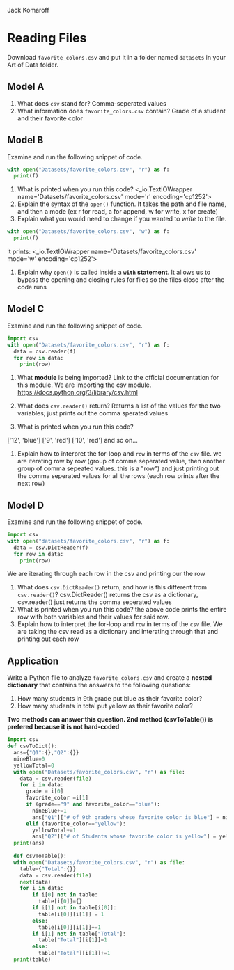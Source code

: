 Jack Komaroff
# Reading Files
Download `favorite_colors.csv` and put it in a folder named `datasets` in your Art of Data folder.

## Model A
1. What does `csv` stand for?
Comma-seperated values
1. What information does `favorite_colors.csv` contain?
Grade of a student and their favorite color

## Model B
Examine and run the following snippet of code.
```py
with open("Datasets/favorite_colors.csv", "r") as f:
  print(f)
```

1. What is printed when you run this code?
<_io.TextIOWrapper name='Datasets/favorite_colors.csv' mode='r' encoding='cp1252'>
1. Explain the syntax of the `open()` function.
It takes the path and file name, and then a mode (ex r for read, a for append, w for write, x for create)
1. Explain what you would need to change if you wanted to _write_ to the file.
```py
with open("Datasets/favorite_colors.csv", "w") as f:
  print(f)
```

it prints:
<_io.TextIOWrapper name='Datasets/favorite_colors.csv' mode='w' encoding='cp1252'>
1. Explain why `open()` is called inside a **`with` statement**.
It allows us to bypass the opening and closing rules for files so the files close after the code runs
## Model C
Examine and run the following snippet of code.
```py
import csv
with open("Datasets/favorite_colors.csv", "r") as f:
  data = csv.reader(f)
  for row in data:
    print(row)
```
1. What **module** is being imported? Link to the official documentation for this module.
We are importing the csv module.
https://docs.python.org/3/library/csv.html
1. What does `csv.reader()` return?
Returns a list of the values for the two variables; just prints out the comma sperated values

1. What is printed when you run this code?

['12', 'blue']
['9', 'red']
['10', 'red']
and so on...
1. Explain how to interpret the for-loop and `row` in terms of the `csv` file.
we are iterating row by row (group of comma seperated value, then another group of comma sepeated values. this is a "row") and just printing out the comma seperated values for all the rows (each row prints after the next row)

## Model D
Examine and run the following snippet of code.
```py
import csv
with open("datasets/favorite_colors.csv", "r") as f:
  data = csv.DictReader(f)
  for row in data:
    print(row)
```
We are iterating through each row in the csv and printing our the row
1. What does `csv.DictReader()` return, and how is this different from `csv.reader()`?
 csv.DictReader() returns the csv as a dictionary, csv.reader() just returns the comma seperated values
1. What is printed when you run this code?
the above code prints the entire row with both variables and their values for said row.
1. Explain how to interpret the for-loop and `row` in terms of the `csv` file.
We are taking the csv read as a dictionary and interating through that and printing out each row
## Application
Write a Python file to analyze `favorite_colors.csv` and create a **nested dictionary** that contains the answers to the following questions:
1. How many students in 9th grade put blue as their favorite color?
1. How many students in total put yellow as their favorite color?


**Two methods can answer this question. 2nd method (csvToTable()) is prefered because it is not hard-coded**
```py
import csv
def csvToDict():
  ans={"Q1":{},"Q2":{}}
  nineBlue=0
  yellowTotal=0
  with open("Datasets/favorite_colors.csv", "r") as file:
    data = csv.reader(file)
    for i in data:
      grade = i[0]
      favorite_color =i[1]
      if (grade=="9" and favorite_color=="blue"):
        nineBlue+=1
        ans["Q1"]["# of 9th graders whose favorite color is blue"] = nineBlue
      elif (favorite_color=="yellow"):
        yellowTotal+=1
        ans["Q2"]["# of Students whose favorite color is yellow"] = yellowTotal
  print(ans)
    
  def csvToTable():
  with open("Datasets/favorite_colors.csv", "r") as file:
    table={"Total":{}}
    data = csv.reader(file)
    next(data)
    for i in data:
        if i[0] not in table:
          table[i[0]]={}
        if i[1] not in table[i[0]]:
          table[i[0]][i[1]] = 1
        else:
          table[i[0]][i[1]]+=1
        if i[1] not in table["Total"]:
          table["Total"][i[1]]=1
        else: 
          table["Total"][i[1]]+=1
  print(table)

```